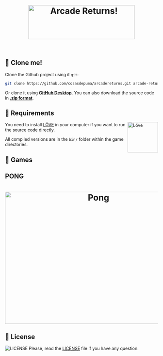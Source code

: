 <h1 align="center">
 <img src="https://cdn.rawgit.com/CosasDePuma/ArcadeReturns/c73236ff/.repository/logo.png" alt="Arcade Returns!" width="350" height="112">
</h1>

&nbsp;

:floppy_disk: Clone me!
----

Clone the Github project using it `git`:
```sh
git clone https://github.com/cosasdepuma/arcadereturns.git arcade-returns && cd arcade-returns
```
Or clone it using **[GitHub Desktop](https://desktop.github.com/)**.
You can also download the source code in **[.zip format](https://github.com/cosasdepuma/arcadereturns/archive/master.zip)**.

:electric_plug: Requirements
----

<img src="https://www.libretro.com/wp-content/uploads/2017/12/love2dlogo.png" alt="Löve" align="right" width="100">

You need to install [LÖVE](https://love2d.org/) in your computer if you want to run the source code directly.

All compiled versions are in the `bin/` folder within the game directories.

:space_invader: Games
----

PONG
----
<h1 align="center">
 <img src="https://cdn.rawgit.com/CosasDePuma/ArcadeReturns/2053b35b/.repository/pong.png" alt="Pong" width="600" height="435">
</h1>

:page_facing_up: License
----
![LICENSE](https://img.shields.io/github/license/CosasDePuma/ArcadeReturns.svg?style=flat-square) Please, read the [LICENSE](https://raw.githubusercontent.com/CosasDePuma/ArcadeReturns/master/LICENSE) file if you have any question.
